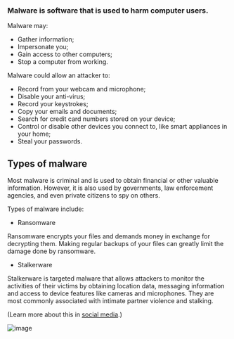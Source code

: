 [Title]: # (What is malware?)
[Order]: # (4)

### Malware is software that is used to harm computer users. 

Malware may: 

* Gather information;
* Impersonate you; 
* Gain access to other computers; 
* Stop a computer from working. 

Malware could allow an attacker to:

* Record from your webcam and microphone;
* Disable your anti-virus; 
* Record your keystrokes; 
* Copy your emails and documents; 
* Search for credit card numbers stored on your device;
* Control or disable other devices you connect to, like smart appliances in your home;
* Steal your passwords.

## Types of malware

Most malware is criminal and is used to obtain financial or other valuable information. However, it is also used by governments, law enforcement agencies, and even private citizens to spy on others. 

Types of malware include: 

* Ransomware

Ransomware encrypts your files and demands money in exchange for decrypting them. Making regular backups of your files can greatly limit the damage done by ransomware.

* Stalkerware

Stalkerware is targeted malware that allows attackers to monitor the activities of their victims by obtaining location data, messaging information and access to device features like cameras and microphones. They are most commonly associated with intimate partner violence and stalking.

(Learn more about this in [social media](umbrella://lesson/social-media/2).)

![image](malware1.png)

